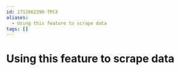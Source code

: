 ```yaml
---
id: 1712862290-TPCX
aliases:
  - Using this feature to scrape data
tags: []
---
```


# Using this feature to scrape data
